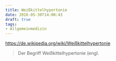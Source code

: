 ```yaml
---
title: Weißkittelhypertonie
date: 2016-05-30T14:00:43
draft: true
tags: 
- Allgemeinmedizin
---
```



https://de.wikipedia.org/wiki/Weißkittelhypertonie

> Der Begriff Weißkittelhypertonie (engl.